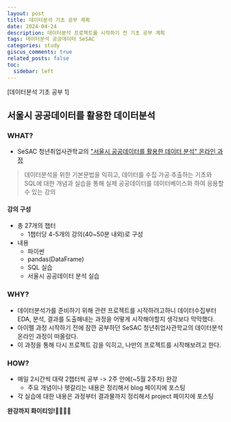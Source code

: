 ```yaml
---
layout: post
title: 데이터분석 기초 공부 계획
date: 2024-04-24
description: 데이터분석 프로젝트를 시작하기 전 기초 공부 계획
tags: 데이터분석 공공데이터 SeSAC
categories: study
giscus_comments: true
related_posts: false
toc:
  sidebar: left
---
```


[데이터분석 기초 공부 1]

## 서울시 공공데이터를 활용한 데이터분석

### WHAT?
- SeSAC 청년취업사관학교의 ["서울시 공공데이터를 활용한 데이터 분석" 온라인 과정](https://sesac.seoul.kr/course/active/detail.do)
> 데이터분석을 위한 기본문법을 익히고, 데이터를 수집∙가공∙추출하는 기초와
  SQL에 대한 개념과 실습을 통해 실제 공공데이터를 데이터베이스화 하여 응용할 수 있는 강의

#### 강의 구성
- 총 27개의 챕터
    - 1챕터당 4-5개의 강의(40~50분 내외)로 구성
- 내용
    - 파이썬
    - pandas(DataFrame)
    - SQL 실습
    - 서울시 공공데이터 분석 실습


### WHY?
- 데이터분석가를 준비하기 위해 관련 프로젝트를 시작하려고하니 데이터수집부터 EDA, 분석, 결과를 도출해내는 과정을 어떻게 시작해야할지 생각보다 막막했다.
- 아이펠 과정 시작하기 전에 잠깐 공부하던 SeSAC 청년취업사관학교의 데이터분석 온라인 과정이 떠올랐다.
- 이 과정을 통해 다시 프로젝트 감을 익히고, 나만의 프로젝트를 시작해보려고 한다.

### HOW?
- 매일 2시간씩 대략 2챕터씩 공부 -> 2주 안에(~5월 2주차) 완강
    - 주요 개념이나 헷갈리는 내용은 정리해서 blog 페이지에 포스팅 
- 각 실습에 대한 내용은 과정부터 결과물까지 정리해서 project 페이지에 포스팅 

  
  
**완강까지 화이티잉!**👩🏼‍💻✨